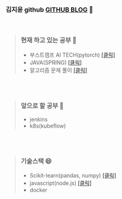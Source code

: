 ### 김지윤 github <a href="https://jiyun1006.github.io/">GITHUB BLOG</a>  👋   

<br>

>### 현재 하고 있는 공부 🤔        
>- 부스트캠프 AI TECH(pytorch) <a href ="https://github.com/jiyun1006/Deep_first"> [클릭] </a>   
>- JAVA(SPRING) <a href = "https://github.com/jiyun1006/java_web-jsp-servlet"> [클릭] </a> 
>- 알고리즘 문제 풀이 <a href ="https://github.com/jiyun1006/algorithm"> [클릭] </a>

<br>
<br>

>### 앞으로 할 공부 💬   
>- jenkins   
>- k8s(kubeflow)   

<br>
<br>

>### 기술스택 😄     
>- Scikit-learn(pandas, numpy) <a href ="https://github.com/jiyun1006/ML_guide"> [클릭] </a>    
>- javascript(node.js) <a href = "https://github.com/jiyun1006/wetube"> [클릭] </a>   
>- docker   


<!--
**jiyun1006/jiyun1006** is a ✨ _special_ ✨ repository because its `README.md` (this file) appears on your GitHub profile.

Here are some ideas to get you started:

- 🔭 I’m currently working on ...
- 🌱 I’m currently learning ...
- 👯 I’m looking to collaborate on ...
- 🤔 I’m looking for help with ...
- 💬 Ask me about ...
- 📫 How to reach me: ...
- 😄 Pronouns: ...
- ⚡ Fun fact: ...
-->
